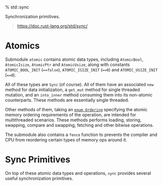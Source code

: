 % std::sync

Synchronization primitives.

> https://doc.rust-lang.org/std/sync/

# Atomics

Submodule `atomic` contains atomic data types, including `AtomicBool`, `AtomicIsize`, `AtomicPtr` and `AtomicUsize`, along with constants `ATOMIC_BOOL_INIT` (`==false`), `ATOMIC_ISIZE_INIT` (`==0`) and `ATOMIC_USIZE_INIT` (`==0`).

All of these types are `Sync` (of course). All of them have an associated `new` method for data initialization, a `get_mut` method for single threaded mutation, and an `into_inner` method consuming them into its non-atomic counterparts. These methods are essentially single threaded.

Other methods of them, taking an [`enum Ordering`](file:///C:/Users/mlv/.rustup/toolchains/nightly-x86_64-pc-windows-msvc/share/doc/rust/html/std/sync/atomic/enum.Ordering.html) specifying the atomic memory ordering requirements of the operation, are intended for multithreaded scenarios. These methods performs loading, storing, swapping, compare and swapping, fetching and other bitwise operations.

The submodule also contains a `fence` function to prevents the compiler and CPU from reordering certain types of memory ops around it.

# Sync Primitives

On top of these atomic data types and operations, `sync` provides several useful synchronization primitives.


